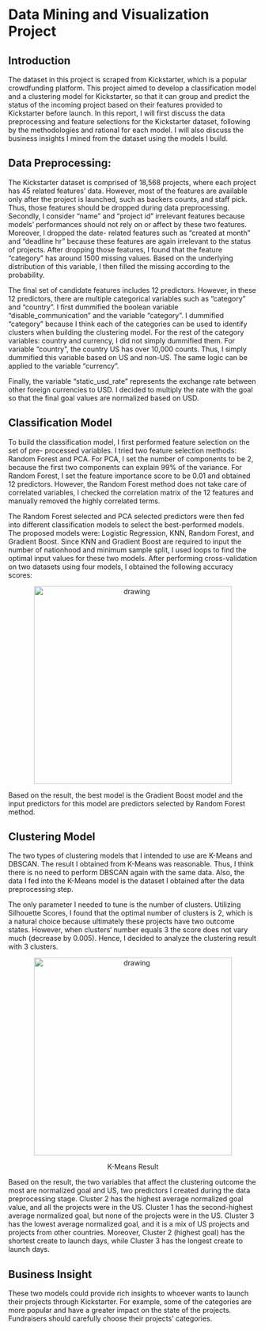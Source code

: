 # Data Mining and Visualization Project
## Introduction
The dataset in this project is scraped from Kickstarter, which is a popular crowdfunding platform. This project aimed to develop a classification model and a clustering model for Kickstarter, so that it can group and predict the status of the incoming project based on their features provided to Kickstarter before launch. In this report, I will first discuss the data preprocessing and feature selections for the Kickstarter dataset, following by the methodologies and rational for each model. I will also discuss the business insights I mined from the dataset using the models I build. 
## Data Preprocessing:
The Kickstarter dataset is comprised of 18,568 projects, where each project has 45 related features’ data. However, most of the features are available only after the project is launched, such as backers counts, and staff pick. Thus, those features should be dropped during data preprocessing. Secondly, I consider “name” and “project id” irrelevant features because models’ performances should not rely on or affect by these two features. Moreover, I dropped the date- related features such as “created at month” and “deadline hr” because these features are again irrelevant to the status of projects. After dropping those features, I found that the feature “category” has around 1500 missing values. Based on the underlying distribution of this variable, I then filled the missing according to the probability.

The final set of candidate features includes 12 predictors. However, in these 12 predictors, there are multiple categorical variables such as “category” and “country”. I first dummified the boolean variable “disable_communication” and the variable “category”. I dummified “category” because I think each of the categories can be used to identify clusters when building the clustering model. For the rest of the category variables: country and currency, I did not simply dummified them. For variable “country”, the country US has over 10,000 counts. Thus, I simply dummified this variable based on US and non-US. The same logic can be applied to the variable “currency”.

Finally, the variable “static_usd_rate” represents the exchange rate between other foreign currencies to USD. I decided to multiply the rate with the goal so that the final goal values are normalized based on USD.
## Classification Model
To build the classification model, I first performed feature selection on the set of pre- processed variables. I tried two feature selection methods: Random Forest and PCA. For PCA, I set the number of components to be 2, because the first two components can explain 99% of the variance. For Random Forest, I set the feature importance score to be 0.01 and obtained 12 predictors. However, the Random Forest method does not take care of correlated variables, I checked the correlation matrix of the 12 features and manually removed the highly correlated terms.

The Random Forest selected and PCA selected predictors were then fed into different classification models to select the best-performed models. The proposed models were: Logistic Regression, KNN, Random Forest, and Gradient Boost. Since KNN and Gradient Boost are required to input the number of nationhood and minimum sample split, I used loops to find the optimal input values for these two models. After performing cross-validation on two datasets using four models, I obtained the following accuracy scores:
<p align="center">
  <img src="https://github.com/yu1inhong/data_mining_and_visualization/blob/main/image/dataframe.png" alt="drawing" width="400"/>
</p>
Based on the result, the best model is the Gradient Boost model and the input predictors for this model are predictors selected by Random Forest method.
  
 ## Clustering Model
The two types of clustering models that I intended to use are K-Means and DBSCAN. The result I obtained from K-Means was reasonable. Thus, I think there is no need to perform DBSCAN again with the same data. Also, the data I fed into the K-Means model is the dataset I obtained after the data preprocessing step.
  
The only parameter I needed to tune is the number of clusters. Utilizing Silhouette Scores, I found that the optimal number of clusters is 2, which is a natural choice because ultimately these projects have two outcome states. However, when clusters‘ number equals 3 the score does not vary much (decrease by 0.005). Hence, I decided to analyze the clustering result with 3 clusters. 
<p align="center">
  <img src="https://github.com/yu1inhong/data_mining_and_visualization/blob/main/image/kmeans_Result.png" alt="drawing" width="400"/>
</p>
<p align="center">
    K-Means Result
</p>
Based on the result, the two variables that affect the clustering outcome the most are normalized goal and US, two predictors I created during the data preprocessing stage. Cluster 2 has the highest average normalized goal value, and all the projects were in the US. Cluster 1 has the second-highest average normalized goal, but none of the projects were in the US. Cluster 3 has the lowest average normalized goal, and it is a mix of US projects and projects from other countries. Moreover, Cluster 2 (highest goal) has the shortest create to launch days, while Cluster 3 has the longest create to launch days.

## Business Insight
These two models could provide rich insights to whoever wants to launch their projects through Kickstarter. For example, some of the categories are more popular and have a greater impact on the state of the projects. Fundraisers should carefully choose their projects’ categories.
